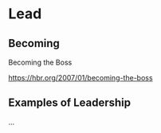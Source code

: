 # Lead

## Becoming

Becoming the Boss

https://hbr.org/2007/01/becoming-the-boss

## Examples of Leadership

... 
